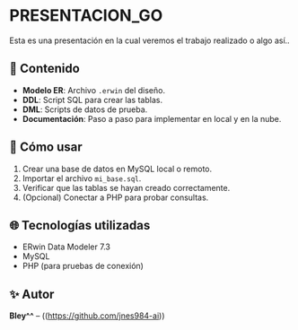 # PRESENTACION_GO
Esta es una presentación en la cual veremos el trabajo realizado o algo así..
## 📂 Contenido
- **Modelo ER**: Archivo `.erwin` del diseño.
- **DDL**: Script SQL para crear las tablas.
- **DML**: Scripts de datos de prueba.
- **Documentación**: Paso a paso para implementar en local y en la nube.

## 🚀 Cómo usar
1. Crear una base de datos en MySQL local o remoto.
2. Importar el archivo `mi_base.sql`.
3. Verificar que las tablas se hayan creado correctamente.
4. (Opcional) Conectar a PHP para probar consultas.

## 🌐 Tecnologías utilizadas
- ERwin Data Modeler 7.3
- MySQL
- PHP (para pruebas de conexión)

## ✨ Autor
**Bley^^** – ((https://github.com/jnes984-ai))
